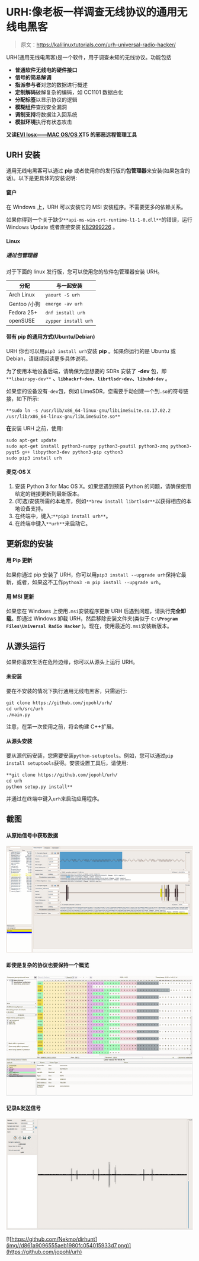 # URH:像老板一样调查无线协议的通用无线电黑客

> 原文：<https://kalilinuxtutorials.com/urh-universal-radio-hacker/>

URH(通用无线电黑客)是一个软件，用于调查未知的无线协议。功能包括

*   **普通软件无线电的硬件接口**
*   **信号的简易解调**
*   **指派参与者**对您的数据进行概述
*   **定制解码**破解复杂的编码，如 CC1101 数据白化
*   **分配标签**以显示协议的逻辑
*   **模糊组件**查找安全漏洞
*   **调制支持**将数据注入回系统
*   **模拟环境**执行有状态攻击

**又读[EVI losx——MAC OS/OS X](https://kalilinuxtutorials.com/evilosx-remote-administration-tool/)T5 的邪恶远程管理工具**

## **URH 安装**

通用无线电黑客可以通过 **pip** 或者使用你的发行版的**包管理器**来安装(如果包含的话)。以下是更具体的安装说明:

#### **窗户**

在 Windows 上，URH 可以安装它的 MSI 安装程序。不需要更多的依赖关系。

如果你得到一个关于缺少`**api-ms-win-crt-runtime-l1-1-0.dll**`的错误，运行 Windows Update 或者直接安装 [KB2999226](https://support.microsoft.com/en-us/help/2999226/update-for-universal-c-runtime-in-windows) 。

#### **Linux**

##### **通过包管理器**

对于下面的 linux 发行版，您可以使用您的软件包管理器安装 URH。

| 分配 | 与一起安装 |
| --- | --- |
| Arch Linux | `yaourt -S urh` |
| Gentoo /小狗 | `emerge -av urh` |
| Fedora 25+ | `dnf install urh` |
| openSUSE | `zypper install urh` |

#### **带有 pip 的通用方式(Ubuntu/Debian)**

URH 你也可以用`pip3 install urh`安装 **pip** 。如果你运行的是 Ubuntu 或 Debian，请继续阅读更多具体说明。

为了使用本地设备后端，请确保为您想要的 SDRs 安装了 **-dev** 包，即`**libairspy-dev**` **、`libhackrf-dev`、`librtlsdr-dev`、`libuhd-dev`** 。

如果您的设备没有`-dev`包，例如 LimeSDR，您需要手动创建一个到`.so`的符号链接，如下所示:

```
**sudo ln -s /usr/lib/x86_64-linux-gnu/libLimeSuite.so.17.02.2 /usr/lib/x86_64-linux-gnu/libLimeSuite.so**
```

**在**安装 URH 之前，使用:

```
sudo apt-get update
sudo apt-get install python3-numpy python3-psutil python3-zmq python3-pyqt5 g++ libpython3-dev python3-pip cython3
sudo pip3 install urh
```

#### 麦克·OS X

1.  安装 Python 3 for Mac OS X。如果您遇到预装 Python 的问题，请确保使用给定的链接更新到最新版本。
2.  (可选)安装所需的本地库，例如`**brew install librtlsdr**`以获得相应的本地设备支持。
3.  在终端中，键入:`**pip3 install urh**`。
4.  在终端中键入`**urh**`来启动它。

## **更新您的安装**

#### **用 Pip 更新**

如果你通过 pip 安装了 URH，你可以用`pip3 install --upgrade urh`保持它最新，或者，如果这不工作`python3 -m pip install --upgrade urh`。

#### **用 MSI 更新**

如果您在 Windows 上使用`.msi`安装程序更新 URH 后遇到问题，请执行**完全卸载**。即通过 Windows 卸载 URH，然后移除安装文件夹(类似于 **`C:\Program Files\Universal Radio Hacker`** )。现在，使用最近的`.msi`安装新版本。

## **从源头运行**

如果你喜欢生活在危险边缘，你可以从源头上运行 URH。

#### **未安装**

要在不安装的情况下执行通用无线电黑客，只需运行:

```
git clone https://github.com/jopohl/urh/
cd urh/src/urh
./main.py
```

注意，在第一次使用之前，将会构建 C++扩展。

#### **从源头安装**

要从源代码安装，您需要安装`python-setuptools`。例如，您可以通过`pip install setuptools`获得。安装设置工具后，请使用:

```
**git clone https://github.com/jopohl/urh/
cd urh
python setup.py install**
```

并通过在终端中键入`urh`来启动应用程序。

## **截图**

#### **从原始信号中获取数据**

![](img//8ef1afe9f764418055dbd3f5e7c2b4d3.png)

#### **即使是复杂的协议也要保持一个概览**

#### ![](img//78a8891253ec5698545e9dd4c524cd79.png)

#### **记录&发送信号**

![](img//03bd57300964af54c5a6ce0faff17e19.png)

[![https://github.com/Nekmo/dirhunt](img//d861a9096555aeb1980fc054015933d7.png)](https://github.com/jopohl/urh)